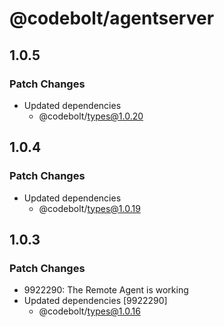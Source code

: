 # @codebolt/agentserver

## 1.0.5

### Patch Changes

- Updated dependencies
  - @codebolt/types@1.0.20

## 1.0.4

### Patch Changes

- Updated dependencies
  - @codebolt/types@1.0.19

## 1.0.3

### Patch Changes

- 9922290: The Remote Agent is working
- Updated dependencies [9922290]
  - @codebolt/types@1.0.16
